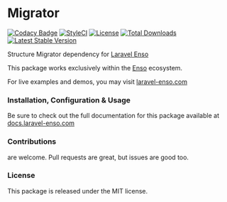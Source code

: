 # Migrator

[![Codacy Badge](https://app.codacy.com/project/badge/Grade/253c968b661846f089ddf3fdaf57974d)](https://www.codacy.com/gh/laravel-enso/migrator?utm_source=github.com&amp;utm_medium=referral&amp;utm_content=laravel-enso/migrator&amp;utm_campaign=Badge_Grade) 
[![StyleCI](https://github.styleci.io/repos/186614340/shield?branch=master)](https://github.styleci.io/repos/186614340)
[![License](https://poser.pugx.org/laravel-enso/migrator/license)](https://packagist.org/packages/laravel-enso/migrator)
[![Total Downloads](https://poser.pugx.org/laravel-enso/migrator/downloads)](https://packagist.org/packages/laravel-enso/migrator)
[![Latest Stable Version](https://poser.pugx.org/laravel-enso/migrator/version)](https://packagist.org/packages/laravel-enso/migrator)

Structure Migrator dependency for [Laravel Enso](https://github.com/laravel-enso/Enso)

This package works exclusively within the [Enso](https://github.com/laravel-enso/Enso) ecosystem.

For live examples and demos, you may visit [laravel-enso.com](https://www.laravel-enso.com)

### Installation, Configuration & Usage

Be sure to check out the full documentation for this package available at [docs.laravel-enso.com](https://docs.laravel-enso.com/backend/migrator.html)

### Contributions

are welcome. Pull requests are great, but issues are good too.

### License

This package is released under the MIT license.
